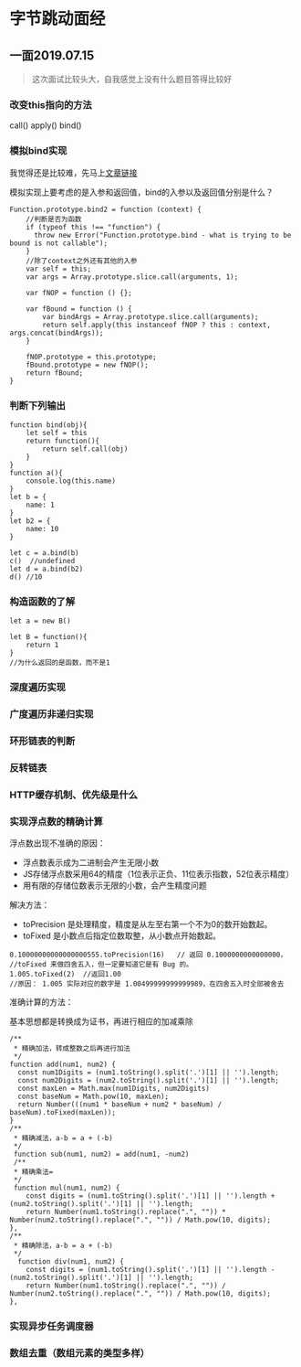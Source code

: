 # 字节跳动面经

## 一面2019.07.15

> 这次面试比较头大，自我感觉上没有什么题目答得比较好

### 改变this指向的方法

call() apply() bind()

### 模拟bind实现

我觉得还是比较难，先马上[文章链接](https://github.com/mqyqingfeng/Blog/issues/12)

模拟实现上要考虑的是入参和返回值，bind的入参以及返回值分别是什么？

```JS
Function.prototype.bind2 = function (context) {
    //判断是否为函数
    if (typeof this !== "function") {
      throw new Error("Function.prototype.bind - what is trying to be bound is not callable");
    }
    //除了context之外还有其他的入参
    var self = this;
    var args = Array.prototype.slice.call(arguments, 1);

    var fNOP = function () {};

    var fBound = function () {
        var bindArgs = Array.prototype.slice.call(arguments);
        return self.apply(this instanceof fNOP ? this : context, args.concat(bindArgs));
    }

    fNOP.prototype = this.prototype;
    fBound.prototype = new fNOP();
    return fBound;
}
```

### 判断下列输出

```JS
function bind(obj){
    let self = this
    return function(){
        return self.call(obj)
    }
}
function a(){
    console.log(this.name)
}
let b = {
    name: 1
}
let b2 = {
    name: 10
}

let c = a.bind(b)
c()  //undefined
let d = a.bind(b2)
d() //10
```

### 构造函数的了解

```JS
let a = new B()

let B = function(){
    return 1
}
//为什么返回的是函数，而不是1
```

### 深度遍历实现

### 广度遍历非递归实现

### 环形链表的判断

### 反转链表

### HTTP缓存机制、优先级是什么

### 实现浮点数的精确计算

浮点数出现不准确的原因：

* 浮点数表示成为二进制会产生无限小数
* JS存储浮点数采用64的精度（1位表示正负、11位表示指数，52位表示精度）
* 用有限的存储位数表示无限的小数，会产生精度问题

解决方法：

* toPrecision 是处理精度，精度是从左至右第一个不为0的数开始数起。
* toFixed 是小数点后指定位数取整，从小数点开始数起。

```JS
0.10000000000000000555.toPrecision(16)   // 返回 0.1000000000000000，
//toFixed 来做四舍五入，但一定要知道它是有 Bug 的。
1.005.toFixed(2)  //返回1.00
//原因： 1.005 实际对应的数字是 1.00499999999999989，在四舍五入时全部被舍去
```

准确计算的方法：

基本思想都是转换成为证书，再进行相应的加减乘除

```JS
/**
 * 精确加法，转成整数之后再进行加法
 */
function add(num1, num2) {
  const num1Digits = (num1.toString().split('.')[1] || '').length;
  const num2Digits = (num2.toString().split('.')[1] || '').length;
  const maxLen = Math.max(num1Digits, num2Digits)
  const baseNum = Math.pow(10, maxLen);
  return Number(((num1 * baseNum + num2 * baseNum) / baseNum).toFixed(maxLen));
}
/**
 * 精确减法，a-b = a + (-b)
 */
 function sub(num1, num2) = add(num1, -num2)
 /**
 * 精确乘法=
 */
 function mul(num1, num2) {
    const digits = (num1.toString().split('.')[1] || '').length + (num2.toString().split('.')[1] || '').length;
    return Number(num1.toString().replace(".", "")) * Number(num2.toString().replace(".", "")) / Math.pow(10, digits);
},
/**
 * 精确除法，a-b = a + (-b)
 */
  function div(num1, num2) {
    const digits = (num1.toString().split('.')[1] || '').length - (num2.toString().split('.')[1] || '').length;
    return Number(num1.toString().replace(".", "")) / Number(num2.toString().replace(".", "")) / Math.pow(10, digits);
},
```

### 实现异步任务调度器

### 数组去重（数组元素的类型多样）
